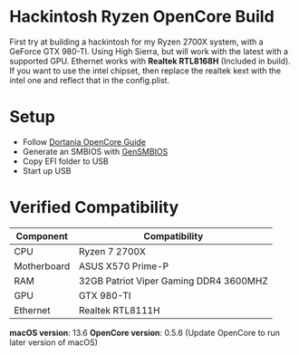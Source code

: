 # Hackintosh Ryzen OpenCore Build

First try at building a hackintosh for my Ryzen 2700X system, with a GeForce GTX 980-TI. Using High Sierra, but will work with the latest with a supported GPU. Ethernet works with **Realtek RTL8168H** (Included in build). If you want to use the intel chipset, then replace the realtek kext with the intel one and reflect that in the config.plist.


# Setup

- Follow [Dortania OpenCore Guide](https://dortania.github.io/OpenCore-Install-Guide/installer-guide/winblows-install.html)
- Generate an SMBIOS with [GenSMBIOS](https://github.com/corpnewt/GenSMBIOS)
- Copy EFI folder to USB
- Start up USB

# Verified Compatibility
Component                      |Compatibility                |
-------------------------------|-----------------------------|
CPU           |Ryzen 7 2700X            |
Motherboard            |ASUS X570 Prime-P          |
RAM |32GB Patriot Viper Gaming DDR4 3600MHZ|
GPU |GTX 980-TI |
Ethernet | Realtek RTL8111H |

**macOS version**: 13.6
**OpenCore version**: 0.5.6 (Update OpenCore to run later version of macOS)


